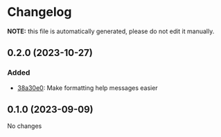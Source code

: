 # Changelog

**NOTE:** this file is automatically generated, please do not edit it manually.

## 0.2.0 (2023-10-27)

### Added

* [38a30e0](https://github.com/yorickpeterse/inko-optparse/commit/38a30e0): Make formatting help messages easier

## 0.1.0 (2023-09-09)

No changes
